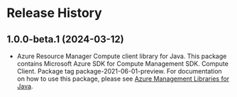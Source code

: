 # Release History

## 1.0.0-beta.1 (2024-03-12)

- Azure Resource Manager Compute client library for Java. This package contains Microsoft Azure SDK for Compute Management SDK. Compute Client. Package tag package-2021-06-01-preview. For documentation on how to use this package, please see [Azure Management Libraries for Java](https://aka.ms/azsdk/java/mgmt).
